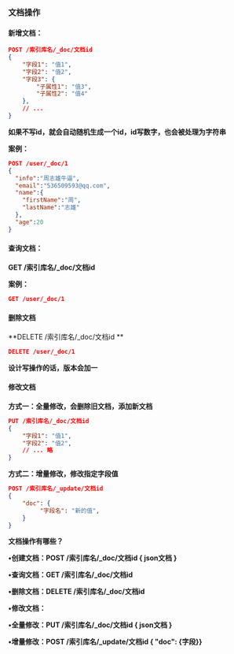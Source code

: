 ### 文档操作



#### 新增文档：

```json
POST /索引库名/_doc/文档id
{
    "字段1": "值1",
    "字段2": "值2",
    "字段3": {
        "子属性1": "值3",
        "子属性2": "值4"
    },
    // ...
}

```

**如果不写id，就会自动随机生成一个id，id写数字，也会被处理为字符串**



**案例：**

```json
POST /user/_doc/1
{
  "info":"周志雄牛逼",
  "email":"536509593@qq.com",
  "name":{
    "firstName":"周",
    "lastName":"志雄"
  },
  "age":20
}
```





#### 查询文档：

**GET /索引库名/_doc/文档id** 



**案例：**

```json
GET /user/_doc/1
```



#### **删除文档**

**DELETE /索引库名/_doc/文档id **

```json
DELETE /user/_doc/1
```



**设计写操作的话，版本会加一**



#### 修改文档

**方式一：全量修改，会删除旧文档，添加新文档**

```json
PUT /索引库名/_doc/文档id
{
    "字段1": "值1",
    "字段2": "值2",
    // ... 略
}
```

**方式二：增量修改，修改指定字段值**

```json
POST /索引库名/_update/文档id
{
    "doc": {
         "字段名": "新的值",
    }
}
```





**文档操作有哪些？**

**•创建文档：POST /索引库名/_doc/文档id { json文档 }**

**•查询文档：GET /索引库名/_doc/文档id**

**•删除文档：DELETE /索引库名/_doc/文档id**

**•修改文档：**

**•全量修改：PUT /索引库名/_doc/文档id { json文档 }**

**•增量修改：POST /索引库名/_update/文档id { "doc": {字段}}**